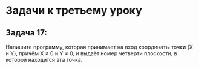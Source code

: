 # Задачи к третьему уроку

## **Задача 17:**
Напишите программу, которая принимает на вход координаты точки (X и Y), причём X ≠ 0 и Y ≠ 0, и выдаёт номер четверти плоскости, в которой находится эта точка.


